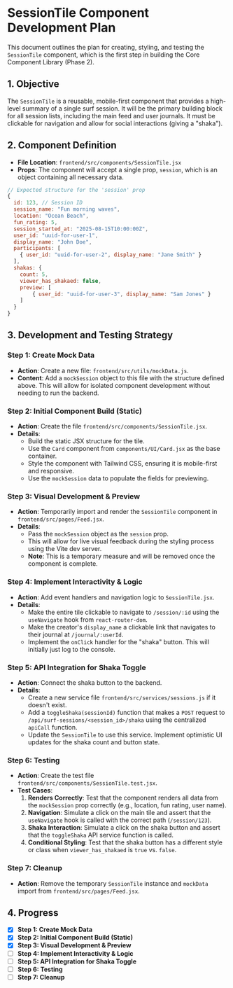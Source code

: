 # SessionTile Component Development Plan

This document outlines the plan for creating, styling, and testing the `SessionTile` component, which is the first step in building the Core Component Library (Phase 2).

## 1. Objective

The `SessionTile` is a reusable, mobile-first component that provides a high-level summary of a single surf session. It will be the primary building block for all session lists, including the main feed and user journals. It must be clickable for navigation and allow for social interactions (giving a "shaka").

## 2. Component Definition

-   **File Location**: `frontend/src/components/SessionTile.jsx`
-   **Props**: The component will accept a single prop, `session`, which is an object containing all necessary data.

```javascript
// Expected structure for the 'session' prop
{
  id: 123, // Session ID
  session_name: "Fun morning waves",
  location: "Ocean Beach",
  fun_rating: 5,
  session_started_at: "2025-08-15T10:00:00Z",
  user_id: "uuid-for-user-1",
  display_name: "John Doe",
  participants: [
    { user_id: "uuid-for-user-2", display_name: "Jane Smith" }
  ],
  shakas: {
    count: 5,
    viewer_has_shakaed: false,
    preview: [
        { user_id: "uuid-for-user-3", display_name: "Sam Jones" }
    ]
  }
}
```

## 3. Development and Testing Strategy

### Step 1: Create Mock Data

-   **Action**: Create a new file: `frontend/src/utils/mockData.js`.
-   **Content**: Add a `mockSession` object to this file with the structure defined above. This will allow for isolated component development without needing to run the backend.

### Step 2: Initial Component Build (Static)

-   **Action**: Create the file `frontend/src/components/SessionTile.jsx`.
-   **Details**:
    -   Build the static JSX structure for the tile.
    -   Use the `Card` component from `components/UI/Card.jsx` as the base container.
    -   Style the component with Tailwind CSS, ensuring it is mobile-first and responsive.
    -   Use the `mockSession` data to populate the fields for previewing.

### Step 3: Visual Development & Preview

-   **Action**: Temporarily import and render the `SessionTile` component in `frontend/src/pages/Feed.jsx`.
-   **Details**:
    -   Pass the `mockSession` object as the `session` prop.
    -   This will allow for live visual feedback during the styling process using the Vite dev server.
    -   **Note**: This is a temporary measure and will be removed once the component is complete.

### Step 4: Implement Interactivity & Logic

-   **Action**: Add event handlers and navigation logic to `SessionTile.jsx`.
-   **Details**:
    -   Make the entire tile clickable to navigate to `/session/:id` using the `useNavigate` hook from `react-router-dom`.
    -   Make the creator's `display_name` a clickable link that navigates to their journal at `/journal/:userId`.
    -   Implement the `onClick` handler for the "shaka" button. This will initially just log to the console.

### Step 5: API Integration for Shaka Toggle

-   **Action**: Connect the shaka button to the backend.
-   **Details**:
    -   Create a new service file `frontend/src/services/sessions.js` if it doesn't exist.
    -   Add a `toggleShaka(sessionId)` function that makes a `POST` request to `/api/surf-sessions/<session_id>/shaka` using the centralized `apiCall` function.
    -   Update the `SessionTile` to use this service. Implement optimistic UI updates for the shaka count and button state.

### Step 6: Testing

-   **Action**: Create the test file `frontend/src/components/SessionTile.test.jsx`.
-   **Test Cases**:
    1.  **Renders Correctly**: Test that the component renders all data from the `mockSession` prop correctly (e.g., location, fun rating, user name).
    2.  **Navigation**: Simulate a click on the main tile and assert that the `useNavigate` hook is called with the correct path (`/session/123`).
    3.  **Shaka Interaction**: Simulate a click on the shaka button and assert that the `toggleShaka` API service function is called.
    4.  **Conditional Styling**: Test that the shaka button has a different style or class when `viewer_has_shakaed` is `true` vs. `false`.

### Step 7: Cleanup

-   **Action**: Remove the temporary `SessionTile` instance and `mockData` import from `frontend/src/pages/Feed.jsx`.

## 4. Progress

-   [x] **Step 1: Create Mock Data**
-   [x] **Step 2: Initial Component Build (Static)**
-   [x] **Step 3: Visual Development & Preview**
-   [ ] **Step 4: Implement Interactivity & Logic**
-   [ ] **Step 5: API Integration for Shaka Toggle**
-   [ ] **Step 6: Testing**
-   [ ] **Step 7: Cleanup**
